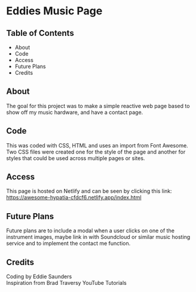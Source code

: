 # Eddies Music Page

## Table of Contents
- About
- Code
- Access
- Future Plans
- Credits

## About
The goal for this project was to make a simple reactive web page based to show off my music hardware, and have a contact page.

## Code
This was coded with CSS, HTML and uses an import from Font Awesome. Two CSS files were created one for the style of the page and another for styles that could be used across multiple pages or sites. 

## Access
This page is hosted on Netlify and can be seen by clicking this link:  
https://awesome-hypatia-cfdcf6.netlify.app/index.html

## Future Plans
Future plans are to include a modal when a user clicks on one of the instrument images, maybe link in with Soundcloud or similar music hosting service and to implement the contact me function.

## Credits
Coding by Eddie Saunders  
Inspiration from Brad Traversy YouTube Tutorials